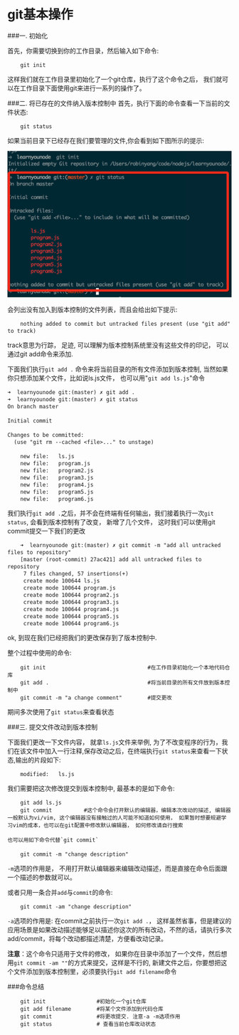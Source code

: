 # git基本操作

###一. 初始化

首先，你需要切换到你的工作目录，然后输入如下命令:  

        git init

这样我们就在工作目录里初始化了一个git仓库，执行了这个命令之后， 我们就可以在工作目录下面使用git来进行一系列的操作了。

###二. 将已存在的文件纳入版本控制中
首先，执行下面的命令查看一下当前的文件状态:  
        
        git status
        
如果当前目录下已经存在我们要管理的文件,你会看到如下图所示的提示:

![](301A2152-BD74-4A1C-9F84-C546C6B6ED72.png)

会列出没有加入到版本控制的文件列表，而且会给出如下提示:

        nothing added to commit but untracked files present (use "git add" to track)

track意思为行踪， 足迹, 可以理解为版本控制系统里没有这些文件的印记， 可以通过git add命令来添加.

下面我们执行`git add .` 命令来将当前目录的所有文件添加到版本控制, 当然如果你只想添加某个文件，比如说ls.js文件， 也可以用"`git add ls.js`"命令  

    ➜  learnyounode git:(master) ✗ git add .
    ➜  learnyounode git:(master) ✗ git status
    On branch master
    
    Initial commit
    
    Changes to be committed:
      (use "git rm --cached <file>..." to unstage)
    
    	new file:   ls.js
    	new file:   program.js
    	new file:   program2.js
    	new file:   program3.js
    	new file:   program4.js
    	new file:   program5.js
    	new file:   program6.js

我们执行`git add .`之后，并不会在终端有任何输出，我们接着执行一次`git status`, 会看到版本控制有了改变， 新增了几个文件， 这时我们可以使用git commit提交一下我们的更改

        ➜  learnyounode git:(master) ✗ git commit -m "add all untracked files to repository"
        [master (root-commit) 27ac421] add all untracked files to repository
         7 files changed, 57 insertions(+)
         create mode 100644 ls.js
         create mode 100644 program.js
         create mode 100644 program2.js
         create mode 100644 program3.js
         create mode 100644 program4.js
         create mode 100644 program5.js
         create mode 100644 program6.js
         
ok, 到现在我们已经把我们的更改保存到了版本控制中.


整个过程中使用的命令:

        git init                                #在工作目录初始化一个本地代码仓库
        git add .                               #将当前目录的所有文件放到版本控制中
        git commit -m "a change comment"        #提交更改
        
期间多次使用了`git status`来查看状态


###三. 提交文件改动到版本控制

下面我们更改一下文件内容， 就拿`ls.js`文件来举例, 为了不改变程序的行为，我们在该文件中加入一行注释,保存改动之后，在终端执行`git status`来查看一下状态,输出的片段如下:  

        modified:   ls.js
我们需要把这次修改提交到版本控制中, 最基本的是如下命令:

        git add ls.js
        git commit          #这个命令会打开默认的编辑器，编辑本次改动的描述, 编辑器一般默认为vi/vim, 这个编辑器没有接触过的人可能不知道如何使用， 如果暂时想要规避学习vim的成本，也可以在git配置中修改默认编辑器， 如何修改请自行搜索
    
    也可以用如下命令代替`git commit`

        git commit -m "change description"
`-m`选项的作用是， 不用打开默认编辑器来编辑改动描述，而是直接在命令后面跟一个描述的参数就可以。

或者只用一条合并`add`与`commit`的命令:

        git commit -am "change description"

`-a`选项的作用是: 在commit之前执行一次`git add .`， 这样虽然省事，但是建议的应用场景是如果改动描述能够足以描述你这次的所有改动，不然的话，请执行多次add/commit，将每个改动都描述清楚，方便看改动记录。

**注意**：这个命令只适用于文件的修改， 如果你在目录中添加了一个文件，然后想用`git commit -am ""`的方式来提交，这样是不行的, 新建文件之后，你要想把这个文件添加到版本控制里，必须要执行`git add filename`命令


###命令总结

        git init                #初始化一个git仓库
        git add filename        #将某个文件添加到代码仓库
        git commit              #将更改提交. 注意-a -m选项作用
        git status              # 查看当前仓库改动状态


